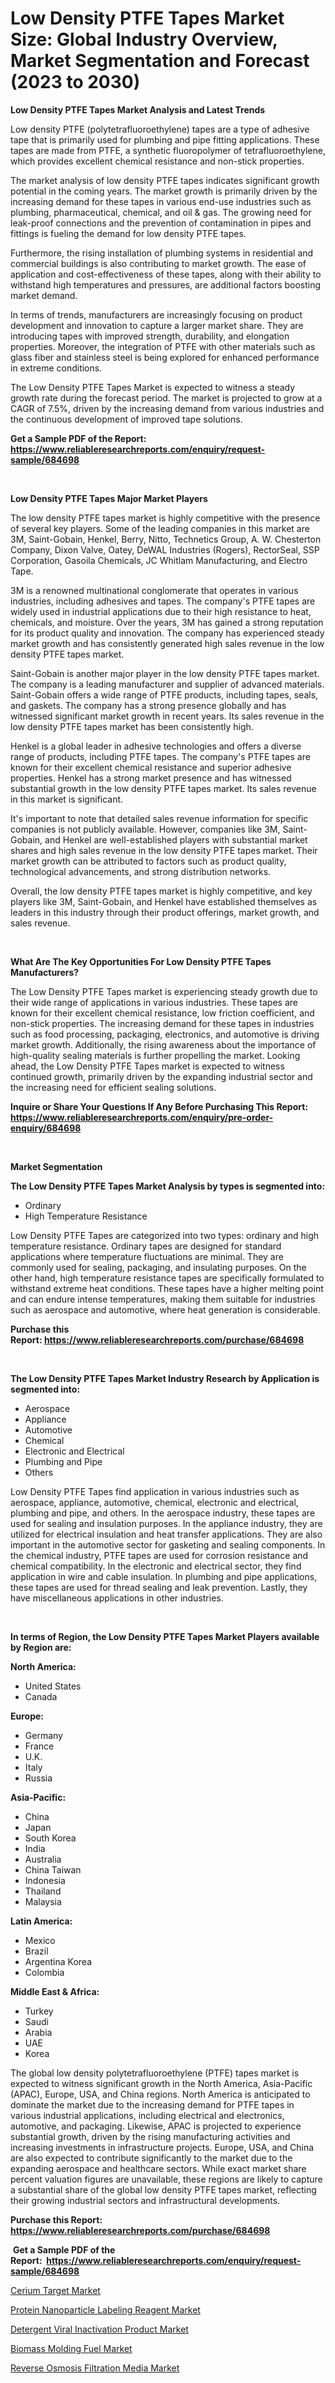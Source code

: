 <p><h1>Low Density PTFE Tapes Market Size: Global Industry Overview, Market Segmentation and Forecast (2023 to 2030)</h1></p><p><strong>Low Density PTFE Tapes Market Analysis and Latest Trends</strong></p>
<p><p>Low density PTFE (polytetrafluoroethylene) tapes are a type of adhesive tape that is primarily used for plumbing and pipe fitting applications. These tapes are made from PTFE, a synthetic fluoropolymer of tetrafluoroethylene, which provides excellent chemical resistance and non-stick properties.</p><p>The market analysis of low density PTFE tapes indicates significant growth potential in the coming years. The market growth is primarily driven by the increasing demand for these tapes in various end-use industries such as plumbing, pharmaceutical, chemical, and oil & gas. The growing need for leak-proof connections and the prevention of contamination in pipes and fittings is fueling the demand for low density PTFE tapes.</p><p>Furthermore, the rising installation of plumbing systems in residential and commercial buildings is also contributing to market growth. The ease of application and cost-effectiveness of these tapes, along with their ability to withstand high temperatures and pressures, are additional factors boosting market demand.</p><p>In terms of trends, manufacturers are increasingly focusing on product development and innovation to capture a larger market share. They are introducing tapes with improved strength, durability, and elongation properties. Moreover, the integration of PTFE with other materials such as glass fiber and stainless steel is being explored for enhanced performance in extreme conditions.</p><p>The Low Density PTFE Tapes Market is expected to witness a steady growth rate during the forecast period. The market is projected to grow at a CAGR of 7.5%, driven by the increasing demand from various industries and the continuous development of improved tape solutions.</p></p>
<p><strong>Get a Sample PDF of the Report:&nbsp; <a href="https://www.reliableresearchreports.com/enquiry/request-sample/684698">https://www.reliableresearchreports.com/enquiry/request-sample/684698</a></strong></p>
<p>&nbsp;</p>
<p><strong>Low Density PTFE Tapes Major Market Players</strong></p>
<p><p>The low density PTFE tapes market is highly competitive with the presence of several key players. Some of the leading companies in this market are 3M, Saint-Gobain, Henkel, Berry, Nitto, Technetics Group, A. W. Chesterton Company, Dixon Valve, Oatey, DeWAL Industries (Rogers), RectorSeal, SSP Corporation, Gasoila Chemicals, JC Whitlam Manufacturing, and Electro Tape.</p><p>3M is a renowned multinational conglomerate that operates in various industries, including adhesives and tapes. The company's PTFE tapes are widely used in industrial applications due to their high resistance to heat, chemicals, and moisture. Over the years, 3M has gained a strong reputation for its product quality and innovation. The company has experienced steady market growth and has consistently generated high sales revenue in the low density PTFE tapes market.</p><p>Saint-Gobain is another major player in the low density PTFE tapes market. The company is a leading manufacturer and supplier of advanced materials. Saint-Gobain offers a wide range of PTFE products, including tapes, seals, and gaskets. The company has a strong presence globally and has witnessed significant market growth in recent years. Its sales revenue in the low density PTFE tapes market has been consistently high.</p><p>Henkel is a global leader in adhesive technologies and offers a diverse range of products, including PTFE tapes. The company's PTFE tapes are known for their excellent chemical resistance and superior adhesive properties. Henkel has a strong market presence and has witnessed substantial growth in the low density PTFE tapes market. Its sales revenue in this market is significant.</p><p>It's important to note that detailed sales revenue information for specific companies is not publicly available. However, companies like 3M, Saint-Gobain, and Henkel are well-established players with substantial market shares and high sales revenue in the low density PTFE tapes market. Their market growth can be attributed to factors such as product quality, technological advancements, and strong distribution networks.</p><p>Overall, the low density PTFE tapes market is highly competitive, and key players like 3M, Saint-Gobain, and Henkel have established themselves as leaders in this industry through their product offerings, market growth, and sales revenue.</p></p>
<p>&nbsp;</p>
<p><strong>What Are The Key Opportunities For Low Density PTFE Tapes Manufacturers?</strong></p>
<p><p>The Low Density PTFE Tapes market is experiencing steady growth due to their wide range of applications in various industries. These tapes are known for their excellent chemical resistance, low friction coefficient, and non-stick properties. The increasing demand for these tapes in industries such as food processing, packaging, electronics, and automotive is driving market growth. Additionally, the rising awareness about the importance of high-quality sealing materials is further propelling the market. Looking ahead, the Low Density PTFE Tapes market is expected to witness continued growth, primarily driven by the expanding industrial sector and the increasing need for efficient sealing solutions.</p></p>
<p><strong>Inquire or Share Your Questions If Any Before Purchasing This Report: <a href="https://www.reliableresearchreports.com/enquiry/pre-order-enquiry/684698">https://www.reliableresearchreports.com/enquiry/pre-order-enquiry/684698</a></strong></p>
<p>&nbsp;</p>
<p><strong>Market Segmentation</strong></p>
<p><strong>The Low Density PTFE Tapes Market Analysis by types is segmented into:</strong></p>
<p><ul><li>Ordinary</li><li>High Temperature Resistance</li></ul></p>
<p><p>Low Density PTFE Tapes are categorized into two types: ordinary and high temperature resistance. Ordinary tapes are designed for standard applications where temperature fluctuations are minimal. They are commonly used for sealing, packaging, and insulating purposes. On the other hand, high temperature resistance tapes are specifically formulated to withstand extreme heat conditions. These tapes have a higher melting point and can endure intense temperatures, making them suitable for industries such as aerospace and automotive, where heat generation is considerable.</p></p>
<p><strong>Purchase this Report:&nbsp;<a href="https://www.reliableresearchreports.com/purchase/684698">https://www.reliableresearchreports.com/purchase/684698</a></strong></p>
<p>&nbsp;</p>
<p><strong>The Low Density PTFE Tapes Market Industry Research by Application is segmented into:</strong></p>
<p><ul><li>Aerospace</li><li>Appliance</li><li>Automotive</li><li>Chemical</li><li>Electronic and Electrical</li><li>Plumbing and Pipe</li><li>Others</li></ul></p>
<p><p>Low Density PTFE Tapes find application in various industries such as aerospace, appliance, automotive, chemical, electronic and electrical, plumbing and pipe, and others. In the aerospace industry, these tapes are used for sealing and insulation purposes. In the appliance industry, they are utilized for electrical insulation and heat transfer applications. They are also important in the automotive sector for gasketing and sealing components. In the chemical industry, PTFE tapes are used for corrosion resistance and chemical compatibility. In the electronic and electrical sector, they find application in wire and cable insulation. In plumbing and pipe applications, these tapes are used for thread sealing and leak prevention. Lastly, they have miscellaneous applications in other industries.</p></p>
<p>&nbsp;</p>
<p><strong>In terms of Region, the Low Density PTFE Tapes Market Players available by Region are:</strong></p>
<p>
    <p> <strong> North America: </strong>
        <ul>
            <li>United States</li>
            <li>Canada</li>
        </ul>
        </p> 
    <p> <strong> Europe: </strong>
        <ul>
            <li>Germany</li>
            <li>France</li>
            <li>U.K.</li>
            <li>Italy</li>
            <li>Russia</li>
        </ul>
        </p> 
    <p> <strong> Asia-Pacific: </strong>
        <ul>
            <li>China</li>
            <li>Japan</li>
            <li>South Korea</li>
            <li>India</li>
            <li>Australia</li>
            <li>China Taiwan</li>
            <li>Indonesia</li>
            <li>Thailand</li>
            <li>Malaysia</li>
        </ul>
        </p> 
    <p> <strong> Latin America: </strong>
        <ul>
            <li>Mexico</li>
            <li>Brazil</li>
            <li>Argentina Korea</li>
            <li>Colombia</li>
        </ul>
        </p> 
    <p> <strong> Middle East & Africa: </strong>
        <ul>
            <li>Turkey</li>
            <li>Saudi</li>
            <li>Arabia</li>
            <li>UAE</li>
            <li>Korea</li>
        </ul>
    </p>
    </p>
<p><p>The global low density polytetrafluoroethylene (PTFE) tapes market is expected to witness significant growth in the North America, Asia-Pacific (APAC), Europe, USA, and China regions. North America is anticipated to dominate the market due to the increasing demand for PTFE tapes in various industrial applications, including electrical and electronics, automotive, and packaging. Likewise, APAC is projected to experience substantial growth, driven by the rising manufacturing activities and increasing investments in infrastructure projects. Europe, USA, and China are also expected to contribute significantly to the market due to the expanding aerospace and healthcare sectors. While exact market share percent valuation figures are unavailable, these regions are likely to capture a substantial share of the global low density PTFE tapes market, reflecting their growing industrial sectors and infrastructural developments.</p></p>
<p><strong>Purchase this Report: <a href="https://www.reliableresearchreports.com/purchase/684698">https://www.reliableresearchreports.com/purchase/684698</a></strong></p>
<p>&nbsp;<strong>Get a Sample PDF of the Report:&nbsp;&nbsp;<a href="https://www.reliableresearchreports.com/enquiry/request-sample/684698">https://www.reliableresearchreports.com/enquiry/request-sample/684698</a></strong></p>
<p><strong></strong></p>
<p><p><a href="https://medium.com/@unamorgan6655/cerium-target-market-size-reveals-the-best-marketing-channels-in-global-industry-7b8a5f569aa0">Cerium Target Market</a></p><p><a href="https://medium.com/@lowellgreen2023/protein-nanoparticle-labeling-reagent-market-comprehensive-assessment-by-type-application-and-d43c3c0fe08a">Protein Nanoparticle Labeling Reagent Market</a></p><p><a href="https://medium.com/@hazelbrakus/detergent-viral-inactivation-product-market-size-market-outlook-and-market-forecast-2023-to-2030-2377e4341377">Detergent Viral Inactivation Product Market</a></p><p><a href="https://medium.com/@tracylarson12/biomass-molding-fuel-market-exploring-market-share-market-trends-and-future-growth-4f5e595d769b">Biomass Molding Fuel Market</a></p><p><a href="https://medium.com/@madelynyost/reverse-osmosis-filtration-media-market-size-reveals-the-best-marketing-channels-in-global-industry-15e21e7bc1fd">Reverse Osmosis Filtration Media Market</a></p></p>
